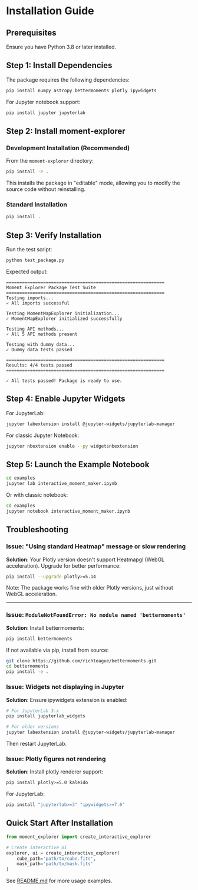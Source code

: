 # Installation Guide

## Prerequisites

Ensure you have Python 3.8 or later installed.

## Step 1: Install Dependencies

The package requires the following dependencies:

```bash
pip install numpy astropy bettermoments plotly ipywidgets
```

For Jupyter notebook support:

```bash
pip install jupyter jupyterlab
```

## Step 2: Install moment-explorer

### Development Installation (Recommended)

From the `moment-explorer` directory:

```bash
pip install -e .
```

This installs the package in "editable" mode, allowing you to modify the source code without reinstalling.

### Standard Installation

```bash
pip install .
```

## Step 3: Verify Installation

Run the test script:

```bash
python test_package.py
```

Expected output:
```
============================================================
Moment Explorer Package Test Suite
============================================================
Testing imports...
✓ All imports successful

Testing MomentMapExplorer initialization...
✓ MomentMapExplorer initialized successfully

Testing API methods...
✓ All 5 API methods present

Testing with dummy data...
✓ Dummy data tests passed

============================================================
Results: 4/4 tests passed
============================================================

✓ All tests passed! Package is ready to use.
```

## Step 4: Enable Jupyter Widgets

For JupyterLab:

```bash
jupyter labextension install @jupyter-widgets/jupyterlab-manager
```

For classic Jupyter Notebook:

```bash
jupyter nbextension enable --py widgetsnbextension
```

## Step 5: Launch the Example Notebook

```bash
cd examples
jupyter lab interactive_moment_maker.ipynb
```

Or with classic notebook:

```bash
cd examples
jupyter notebook interactive_moment_maker.ipynb
```

## Troubleshooting

### Issue: "Using standard Heatmap" message or slow rendering

**Solution**: Your Plotly version doesn't support Heatmapgl (WebGL acceleration). Upgrade for better performance:

```bash
pip install --upgrade plotly>=5.14
```

Note: The package works fine with older Plotly versions, just without WebGL acceleration.

---

### Issue: `ModuleNotFoundError: No module named 'bettermoments'`

**Solution**: Install bettermoments:

```bash
pip install bettermoments
```

If not available via pip, install from source:

```bash
git clone https://github.com/richteague/bettermoments.git
cd bettermoments
pip install -e .
```

### Issue: Widgets not displaying in Jupyter

**Solution**: Ensure ipywidgets extension is enabled:

```bash
# For JupyterLab 3.x
pip install jupyterlab_widgets

# For older versions
jupyter labextension install @jupyter-widgets/jupyterlab-manager
```

Then restart JupyterLab.

### Issue: Plotly figures not rendering

**Solution**: Install plotly renderer support:

```bash
pip install plotly>=5.0 kaleido
```

For JupyterLab:

```bash
pip install "jupyterlab>=3" "ipywidgets>=7.6"
```

## Quick Start After Installation

```python
from moment_explorer import create_interactive_explorer

# Create interactive UI
explorer, ui = create_interactive_explorer(
    cube_path='path/to/cube.fits',
    mask_path='path/to/mask.fits'
)
```

See [README.md](README.md) for more usage examples.
